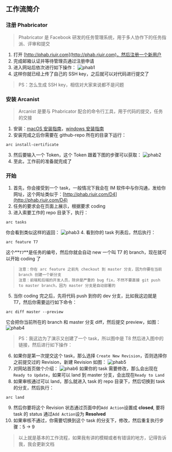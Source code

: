 ## 工作流简介

### 注册 Phabricator
> Phabricator 是 Facebook 研发的任务管理系统，用于多人协作下的任务指派、评审和提交

1. 打开 [http://phab.riuir.com](http://phab.riuir.com)，然后注册一个新用户
2. 完成邮箱认证并等待管理员通过注册申请
3. 进入网站后依次进行如下操作：
    ![phab1](http://cdn.riuir.com/owner/phab1.png)
4. 这样你就已经上传了自己的 SSH key，之后就可以对代码进行提交了
> PS：怎么生成 SSH key，相信对大家来说都不是问题

### 安装 Arcanist
> Arcanist 是要与 Phabricator 配合的命令行工具，用于代码的提交，任务的交接

1. 安装：[macOS 安装指南](https://secure.phabricator.com/book/phabricator/article/arcanist_quick_start/)，[windows 安装指南](https://secure.phabricator.com/book/phabricator/article/arcanist_windows/)
2. 安装完成之后你需要在 github-repo 所在的目录下运行：
``` sell
arc install-certificate
```
3. 然后要输入一个 Token，这个 Token 跟着下图的步骤可以获取：
    ![phab2](http://cdn.riuir.com/owner/phab2.png)
4. 至此，工作前的准备就完成了

### 开始
1. 首先，你会接受到一个 task，一般情况下我会在 IM 软件中与你沟通，发给你网址，这个网址类似于：[http://phab.riuir.com/D4](http://phab.riuir.com/D4)
2. 任务的要求会在页面上展示，根据要求 coding
3. 进入索要工作的 repo 目录下，执行：
```shell
arc tasks
```
你会看到类似这样的返回：
![phab3](http://cdn.riuir.com/owner/phab3.png)
4. 看到你的 task 列表后，然后执行：
```shell
arc feature T7
```
这个**`T7`**是任务的编号，然后你就会自动 new 一个叫 T7 的 branch，现在就可以开始 coding 了
> `注意：你在 arc feature 之前先 checkout 到 master 分支，因为你要在当前 branch 创建一个新分支`<br/>
> `注意：前端和后端的开发人员，除非是严重的 bug fix，不然不要直接 git push to master branch，因为 master 分支是自动部署的`
5. 当你 coding 完之后，先将代码 push 到你的 dev 分支，比如我这边就是 T7，然后你需要运行如下命令：
```shell
arc diff master --preview 
```
它会把你当前所在的 branch 和 master 分支 diff，然后提交 preview，如图：
![phab4](http://cdn.riuir.com/owner/phab4.png)
> PS：我这边为了演示又创建了一个 task，所以图中是 T8
然后进入图中的链接，然后进行如下操作：
6. 如果你是第一次提交这个 task，那么选择 `Create New Revision`，否则选择你之前提交过的 Revision，新建 Revision 如图：
![phab5](http://cdn.riuir.com/owner/phab5.png)
7. 对网站首页做个介绍：
![phab6](http://cdn.riuir.com/owner/phab6.png)
如果你的 task 需要修改，那么会出现在`Ready to Update`，如果可以 land 到 master 分支，会出现在`Ready to Land`
8. 如果审核通过可以 land，那么就进入 task 的 repo 目录下，然后切换到 task 的分支，然后执行：
```shell
arc land
```
9. 然后你要将这个 Revision 状态通过页面中的`Add Action`设置成 **closed**, 要将 task 的 status 通过`Add Action`设为 **Resolved**
10. 如果审核不通过，你需要切换到这个 task 的分支下，修改，然后重复执行步骤：5 -> 9

> 以上就是基本的工作流程，如果我有讲的模糊或者有错误的地方，记得告诉我，我会更新文档